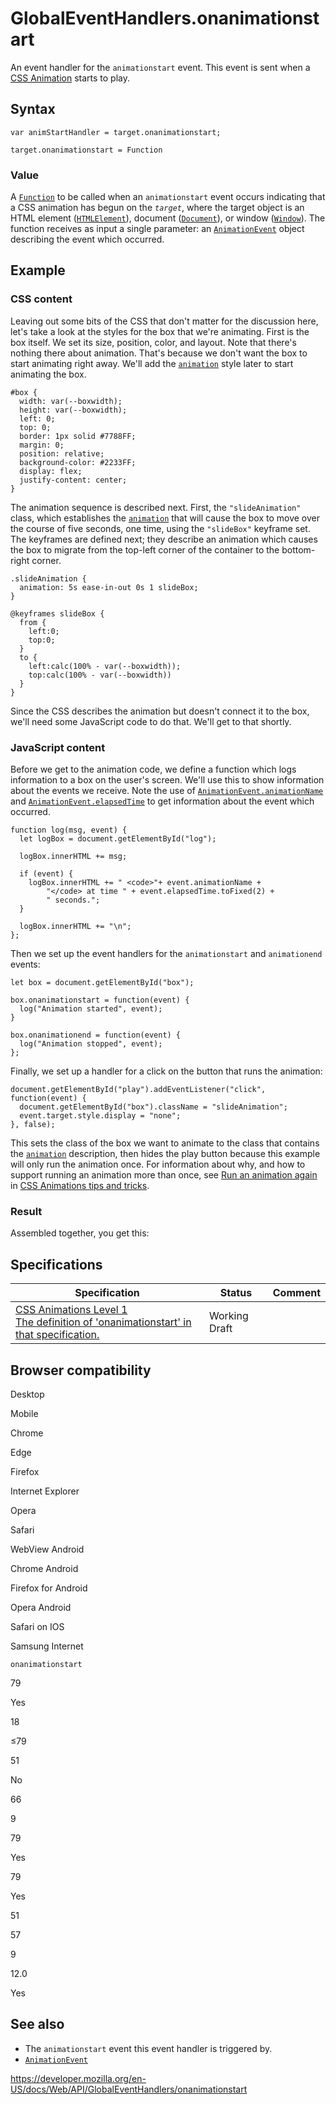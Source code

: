 # GlobalEventHandlers.onanimationstart

An event handler for the `animationstart` event. This event is sent when a [CSS Animation](https://developer.mozilla.org/en-US/docs/Web/CSS/CSS_Animations) starts to play.

## Syntax

    var animStartHandler = target.onanimationstart;

    target.onanimationstart = Function

### Value

A [`Function`](https://developer.mozilla.org/en-US/docs/Web/JavaScript/Reference/Global_Objects/Function) to be called when an `animationstart` event occurs indicating that a CSS animation has begun on the _`target`_, where the target object is an HTML element ([`HTMLElement`](../htmlelement)), document ([`Document`](../document)), or window ([`Window`](../window)). The function receives as input a single parameter: an [`AnimationEvent`](../animationevent) object describing the event which occurred.

## Example

### CSS content

Leaving out some bits of the CSS that don't matter for the discussion here, let's take a look at the styles for the box that we're animating. First is the box itself. We set its size, position, color, and layout. Note that there's nothing there about animation. That's because we don't want the box to start animating right away. We'll add the [`animation`](https://developer.mozilla.org/en-US/docs/Web/CSS/animation) style later to start animating the box.

    #box {
      width: var(--boxwidth);
      height: var(--boxwidth);
      left: 0;
      top: 0;
      border: 1px solid #7788FF;
      margin: 0;
      position: relative;
      background-color: #2233FF;
      display: flex;
      justify-content: center;
    }

The animation sequence is described next. First, the `"slideAnimation"` class, which establishes the [`animation`](https://developer.mozilla.org/en-US/docs/Web/CSS/animation) that will cause the box to move over the course of five seconds, one time, using the `"slideBox"` keyframe set. The keyframes are defined next; they describe an animation which causes the box to migrate from the top-left corner of the container to the bottom-right corner.

    .slideAnimation {
      animation: 5s ease-in-out 0s 1 slideBox;
    }

    @keyframes slideBox {
      from {
        left:0;
        top:0;
      }
      to {
        left:calc(100% - var(--boxwidth));
        top:calc(100% - var(--boxwidth))
      }
    }

Since the CSS describes the animation but doesn't connect it to the box, we'll need some JavaScript code to do that. We'll get to that shortly.

### JavaScript content

Before we get to the animation code, we define a function which logs information to a box on the user's screen. We'll use this to show information about the events we receive. Note the use of [`AnimationEvent.animationName`](../animationevent/animationname) and [`AnimationEvent.elapsedTime`](../animationevent/elapsedtime) to get information about the event which occurred.

    function log(msg, event) {
      let logBox = document.getElementById("log");

      logBox.innerHTML += msg;

      if (event) {
        logBox.innerHTML += " <code>"+ event.animationName +
            "</code> at time " + event.elapsedTime.toFixed(2) +
            " seconds.";
      }

      logBox.innerHTML += "\n";
    };

Then we set up the event handlers for the `animationstart` and `animationend` events:

    let box = document.getElementById("box");

    box.onanimationstart = function(event) {
      log("Animation started", event);
    }

    box.onanimationend = function(event) {
      log("Animation stopped", event);
    };

Finally, we set up a handler for a click on the button that runs the animation:

    document.getElementById("play").addEventListener("click", function(event) {
      document.getElementById("box").className = "slideAnimation";
      event.target.style.display = "none";
    }, false);

This sets the class of the box we want to animate to the class that contains the [`animation`](https://developer.mozilla.org/en-US/docs/Web/CSS/animation) description, then hides the play button because this example will only run the animation once. For information about why, and how to support running an animation more than once, see [Run an animation again](https://developer.mozilla.org/en-US/docs/Web/CSS/CSS_Animations/Tips#run_an_animation_again) in [CSS Animations tips and tricks](https://developer.mozilla.org/en-US/docs/Web/CSS/CSS_Animations/Tips).

### Result

Assembled together, you get this:

## Specifications

<table><thead><tr class="header"><th>Specification</th><th>Status</th><th>Comment</th></tr></thead><tbody><tr class="odd"><td><a href="https://drafts.csswg.org/css-animations-1/#eventdef-animationevent-animationstart">CSS Animations Level 1<br />
<span class="small">The definition of 'onanimationstart' in that specification.</span></a></td><td><span class="spec-wd">Working Draft</span></td><td></td></tr></tbody></table>

## Browser compatibility

Desktop

Mobile

Chrome

Edge

Firefox

Internet Explorer

Opera

Safari

WebView Android

Chrome Android

Firefox for Android

Opera Android

Safari on IOS

Samsung Internet

`onanimationstart`

79

Yes

18

≤79

51

No

66

9

79

Yes

79

Yes

51

57

9

12.0

Yes

## See also

- The `animationstart` event this event handler is triggered by.
- [`AnimationEvent`](../animationevent)

<a href="https://developer.mozilla.org/en-US/docs/Web/API/GlobalEventHandlers/onanimationstart" class="_attribution-link">https://developer.mozilla.org/en-US/docs/Web/API/GlobalEventHandlers/onanimationstart</a>
